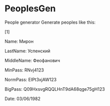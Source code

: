 # PeoplesGen
People generator
Generate peoples like this:

[1]

Name: Мирон

LastName: Успенский

MiddleName: Феофанович

MinPass: RNvj4123

NormPass: EIPt3xjAW123

BigPass: Q09HxsvgRQQLHnT9dA68qge75gH123

Date: 03/06/1982
